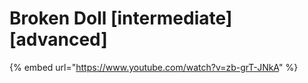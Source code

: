 # Broken Doll \[intermediate] \[advanced]

{% embed url="https://www.youtube.com/watch?v=zb-grT-JNkA" %}

